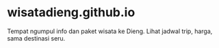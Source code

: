 # wisatadieng.github.io
Tempat ngumpul info dan paket wisata ke Dieng. Lihat jadwal trip, harga, sama destinasi seru.
